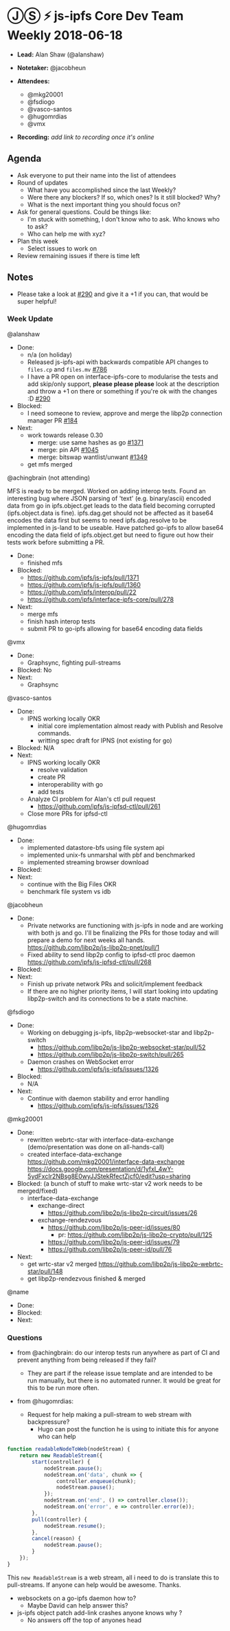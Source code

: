 # ⒿⓈ ⚡️ js-ipfs Core Dev Team Weekly 2018-06-18

- **Lead:** Alan Shaw (@alanshaw)
- **Notetaker:** @jacobheun
- **Attendees:**
  - @mkg20001
  - @fsdiogo
  - @vasco-santos
  - @hugomrdias
  - @vmx
  
- **Recording:** _add link to recording once it's online_

## Agenda

- Ask everyone to put their name into the list of attendees
- Round of updates
  - What have you accomplished since the last Weekly?
  - Were there any blockers? If so, which ones? Is it still blocked? Why?
  - What is the next important thing you should focus on?
- Ask for general questions. Could be things like:
  - I'm stuck with something, I don't know who to ask. Who knows who to ask?
  - Who can help me with xyz?
- Plan this week
  - Select issues to work on
- Review remaining issues if there is time left

## Notes
- Please take a look at [#290](https://github.com/ipfs/interface-ipfs-core/pull/290) and give it a +1 if you can, that would be super helpful!

### Week Update

@alanshaw
- Done:
  - n/a (on holiday)
  - Released js-ipfs-api with backwards compatible API changes to `files.cp` and `files.mv` [#786](https://github.com/ipfs/js-ipfs-api/pull/786)
  - I have a PR open on interface-ipfs-core to modularise the tests and add skip/only support, **please please please** look at the description and throw a +1 on there or something if you're ok with the changes :D [#290](https://github.com/ipfs/interface-ipfs-core/pull/290)
- Blocked:
  - I need someone to review, approve and merge the libp2p connection manager PR [#184](https://github.com/libp2p/js-libp2p/pull/184)
- Next:
  - work towards release 0.30
    - merge: use same hashes as go [#1371](https://github.com/ipfs/js-ipfs/pull/1371)
    - merge: pin API [#1045](https://github.com/ipfs/js-ipfs/pull/1045)
    - merge: bitswap wantlist/unwant [#1349](https://github.com/ipfs/js-ipfs/pull/1349)
  - get mfs merged
  
@achingbrain (not attending)

MFS is ready to be merged.  Worked on adding interop tests.  Found an interesting bug where JSON parsing of 'text' (e.g. binary/ascii) encoded data from go in ipfs.object.get leads to the data field becoming corrupted (ipfs.object.data is fine).  ipfs.dag.get should not be affected as it base64 encodes the data first but seems to need ipfs.dag.resolve to be implemented in js-land to be useable.  Have patched go-ipfs to allow base64 encoding the data field of ipfs.object.get but need to figure out how their tests work before submitting a PR.

- Done:
  - finished mfs
- Blocked:
  - https://github.com/ipfs/js-ipfs/pull/1371
  - https://github.com/ipfs/js-ipfs/pull/1360
  - https://github.com/ipfs/interop/pull/22
  - https://github.com/ipfs/interface-ipfs-core/pull/278
- Next:
  - merge mfs
  - finish hash interop tests
  - submit PR to go-ipfs allowing for base64 encoding data fields

@vmx
- Done:
  - Graphsync, fighting pull-streams
- Blocked: No
- Next:
  - Graphsync

@vasco-santos
- Done:
  - IPNS working locally OKR
    - initial core implementation almost ready with Publish and Resolve commands.
    - writting spec draft for IPNS (not existing for go)
- Blocked: N/A
- Next:
  - IPNS working locally OKR
    - resolve validation
    - create PR
    - interoperability with go
    - add tests
  - Analyze CI problem for Alan's ctl pull request
    - https://github.com/ipfs/js-ipfsd-ctl/pull/261
  - Close more PRs for ipfsd-ctl

@hugomrdias
- Done:
  - implemented datastore-bfs using file system api 
  - implemented unix-fs unmarshal with pbf and benchmarked
  - implemented streaming browser download
- Blocked:
- Next:
  - continue with the Big Files OKR
  - benchmark file system vs idb 

@jacobheun
- Done:
  - Private networks are functioning with js-ipfs in node and are working with both js and go. I'll be finalizing the PRs for those today and will prepare a demo for next weeks all hands. https://github.com/libp2p/js-libp2p-pnet/pull/1
  - Fixed ability to send libp2p config to ipfsd-ctl proc daemon https://github.com/ipfs/js-ipfsd-ctl/pull/268
- Blocked:
- Next:
  - Finish up private network PRs and solicit/implement feedback
  - If there are no higher priority items, I will start looking into updating libp2p-switch and its connections to be a state machine.

@fsdiogo
- Done:
    - Working on debugging js-ipfs, libp2p-websocket-star and libp2p-switch
        - https://github.com/libp2p/js-libp2p-websocket-star/pull/52
        - https://github.com/libp2p/js-libp2p-switch/pull/265
    - Daemon crashes on WebSocket error
        - https://github.com/ipfs/js-ipfs/issues/1326
- Blocked:
    - N/A
- Next:
    - Continue with daemon stability and error handling
        - https://github.com/ipfs/js-ipfs/issues/1326

@mkg20001
 - Done:
   - rewritten webrtc-star with interface-data-exchange (demo/presentation was done on all-hands-call)
   - created interface-data-exchange https://github.com/mkg20001/interface-data-exchange https://docs.google.com/presentation/d/1yfxI_4wY-5ydFxcIr2NBsg8E0wyJJStekRfectZjcf0/edit?usp=sharing
 - Blocked:
    (a bunch of stuff to make wrtc-star v2 work needs to be merged/fixed)
    - interface-data-exchange
       - exchange-direct
           - https://github.com/libp2p/js-libp2p-circuit/issues/26
       - exchange-rendezvous
           - https://github.com/libp2p/js-peer-id/issues/80
               - pr: https://github.com/libp2p/js-libp2p-crypto/pull/125
           - https://github.com/libp2p/js-peer-id/issues/79
           - https://github.com/libp2p/js-peer-id/pull/76
 - Next:
   - get wrtc-star v2 merged https://github.com/libp2p/js-libp2p-webrtc-star/pull/148
   - get libp2p-rendezvous finished & merged

@name
- Done:
- Blocked:
- Next:

### Questions

* from @achingbrain: do our interop tests run anywhere as part of CI and prevent anything from being released if they fail?
  - They are part if the release issue template and are intended to be run manually, but there is no automated runner. It would be great for this to be run more often.

* from @hugomrdias: 
  - Request for help making a pull-stream to web stream with backpressure?
    - Hugo can post the function he is using to initiate this for anyone who can help
```js
function readableNodeToWeb(nodeStream) {
    return new ReadableStream({
        start(controller) {
            nodeStream.pause();
            nodeStream.on('data', chunk => {
                controller.enqueue(chunk);
                nodeStream.pause();
            });
            nodeStream.on('end', () => controller.close());
            nodeStream.on('error', e => controller.error(e));
        },
        pull(controller) {
            nodeStream.resume();
        },
        cancel(reason) {
            nodeStream.pause();
        }
    });
}
```
This `new ReadableStream` is a web stream, all i need to do is translate this to pull-streams. If anyone can help would be awesome. Thanks.

  - websockets on a go-ipfs daemon how to? 
    - Maybe David can help answer this?
  - js-ipfs object patch add-link crashes anyone knows why ?
    - No answers off the top of anyones head
  
